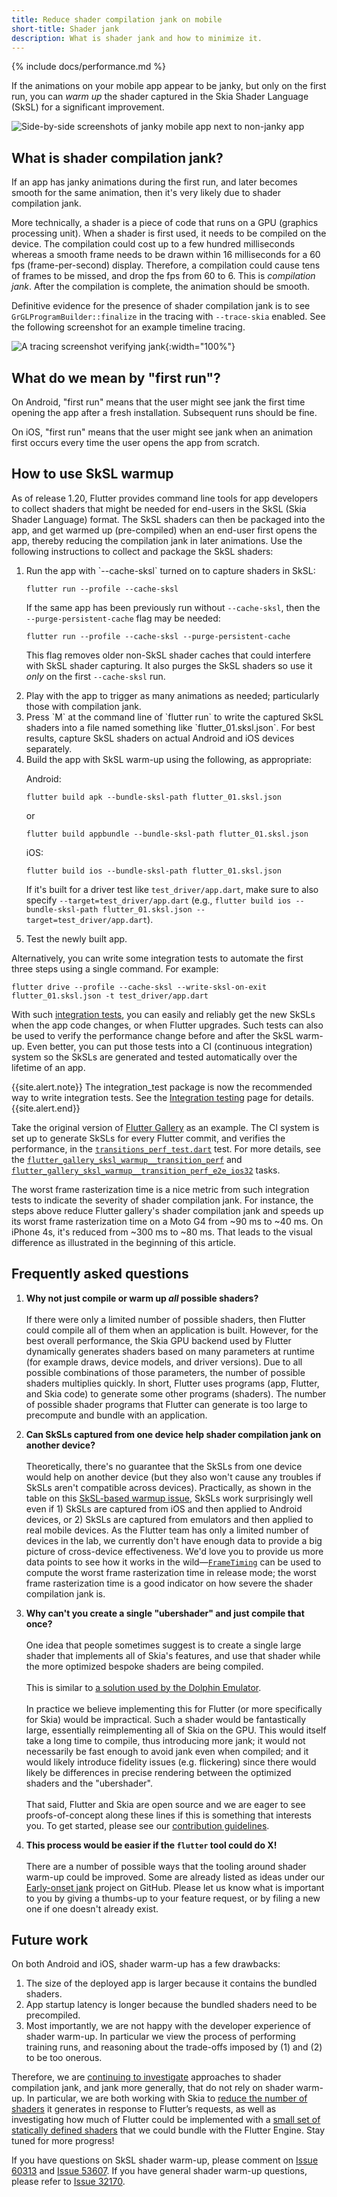 ```yaml
---
title: Reduce shader compilation jank on mobile
short-title: Shader jank
description: What is shader jank and how to minimize it.
---
```


{% include docs/performance.md %}

If the animations on your mobile app appear to be janky,
but only on the first run, you can _warm up_ the
shader captured in the Skia Shader Language (SkSL) for a
significant improvement.

![Side-by-side screenshots of janky mobile app next to non-janky app]({{site.url}}/assets/images/docs/perf/render/shader-jank.gif)

## What is shader compilation jank?

If an app has janky animations during the first run,
and later becomes smooth for the same animation,
then it's very likely due to shader compilation jank.

More technically, a shader is a piece of code that runs on
a GPU (graphics processing unit).
When a shader is first used, it needs to be compiled on the device.
The compilation could cost up to a few hundred milliseconds
whereas a smooth frame needs to be drawn within 16 milliseconds
for a 60 fps (frame-per-second) display.
Therefore, a compilation could cause tens of frames to be missed,
and drop the fps from 60 to 6. This is _compilation jank_.
After the compilation is complete, the animation should be smooth.

Definitive evidence for the presence of shader compilation jank is to see
`GrGLProgramBuilder::finalize` in the tracing with `--trace-skia` enabled. See
the following screenshot for an example timeline tracing.

![A tracing screenshot verifying jank]({{site.url}}/assets/images/docs/perf/render/tracing.png){:width="100%"}

## What do we mean by "first run"?

On Android, "first run" means that the user might see
jank the first time opening the app after a fresh
installation. Subsequent runs should be fine.

On iOS, "first run" means that the user might see
jank when an animation first occurs every time
the user opens the app from scratch.

## How to use SkSL warmup

As of release 1.20, Flutter provides command line tools for app developers to
collect shaders that might be needed for end-users in the SkSL
(Skia Shader Language) format. The SkSL shaders can then be
packaged into the app, and get warmed up (pre-compiled)
when an end-user first opens the app, thereby reducing the compilation
jank in later animations. Use the following instructions to collect
and package the SkSL shaders:

<ol markdown="1">
<li markdown="1">Run the app with `--cache-sksl` turned on
    to capture shaders in SkSL:

```terminal
flutter run --profile --cache-sksl
```

If the same app has been previously run without `--cache-sksl`, then the
`--purge-persistent-cache` flag may be needed:

```terminal
flutter run --profile --cache-sksl --purge-persistent-cache
```

This flag removes older non-SkSL shader caches that could interfere with SkSL
shader capturing. It also purges the SkSL shaders so use it *only* on the first
`--cache-sksl` run.
</li>

<li markdown="1"> Play with the app to trigger as many animations
    as needed; particularly those with compilation jank.
</li>

<li markdown="1"> Press `M` at the command line of `flutter run` to
    write the captured SkSL shaders into a file named something like
   `flutter_01.sksl.json`. For best results, capture SkSL shaders on actual
   Android and iOS devices separately.
</li>

<li markdown="1"> Build the app with SkSL warm-up using the following,
    as appropriate:

Android:
```terminal
flutter build apk --bundle-sksl-path flutter_01.sksl.json
```
or
```terminal
flutter build appbundle --bundle-sksl-path flutter_01.sksl.json
```

iOS:
```terminal
flutter build ios --bundle-sksl-path flutter_01.sksl.json
```

If it's built for a driver test like `test_driver/app.dart`, make sure to also specify `--target=test_driver/app.dart` (e.g., `flutter build ios --bundle-sksl-path flutter_01.sksl.json --target=test_driver/app.dart`).

</li>

<li markdown="1"> Test the newly built app.
</li>
</ol>

Alternatively, you can write some integration tests to
automate the first three steps using a single command.
For example:

```terminal
flutter drive --profile --cache-sksl --write-sksl-on-exit flutter_01.sksl.json -t test_driver/app.dart
```

With such [integration tests][], you can easily and reliably get the
new SkSLs when the app code changes, or when Flutter upgrades.
Such tests can also be used to verify the performance change
before and after the SkSL warm-up. Even better, you can put
those tests into a CI (continuous integration) system so the
SkSLs are generated and tested automatically over the lifetime of an app.

{{site.alert.note}}
  The integration_test package is now the recommended way to write integration
  tests. See the [Integration testing]({{site.url}}/testing/integration-tests/) page
  for details.
{{site.alert.end}}

Take the original version of [Flutter Gallery][] as an example.
The CI system is set up to generate SkSLs for every Flutter commit,
and verifies the performance, in the [`transitions_perf_test.dart`][] test.
For more details, see the [`flutter_gallery_sksl_warmup__transition_perf`][]
and [`flutter_gallery_sksl_warmup__transition_perf_e2e_ios32`][] tasks.

The worst frame rasterization time is a nice metric from
such integration tests to indicate the severity of shader
compilation jank. For instance,
the steps above reduce Flutter gallery's shader compilation
jank and speeds up its worst frame rasterization time on a
Moto G4 from ~90 ms to ~40 ms. On iPhone 4s,
it's reduced from ~300 ms to ~80 ms. That leads to the visual
difference as illustrated in the beginning of this article.

[Flutter Gallery]: {{site.repo.flutter}}/tree/main/dev/integration_tests/flutter_gallery
[`flutter_gallery_sksl_warmup__transition_perf`]: {{site.repo.flutter}}/blob/master/dev/devicelab/bin/tasks/flutter_gallery_sksl_warmup__transition_perf.dart
[`flutter_gallery_sksl_warmup__transition_perf_e2e_ios32`]: {{site.repo.flutter}}/blob/master/dev/devicelab/bin/tasks/flutter_gallery_sksl_warmup__transition_perf_e2e_ios32.dart
[integration tests]: {{site.url}}/cookbook/testing/integration/introduction
[`transitions_perf_test.dart`]: {{site.repo.flutter}}/blob/master/dev/integration_tests/flutter_gallery/test_driver/transitions_perf_test.dart
[limitations and considerations]: {{site.url}}/perf/shader#limitations-and-considerations

## Frequently asked questions

1. **Why not just compile or warm up _all_ possible shaders?**<br><br>
   If there were only a limited number of possible shaders,
   then Flutter could compile all of them when an application is built.
   However, for the best overall performance,
   the Skia GPU backend used by Flutter dynamically generates
   shaders based on many parameters at runtime
   (for example draws, device models, and driver versions).
   Due to all possible combinations of those parameters,
   the number of possible shaders multiplies quickly.
   In short, Flutter uses programs (app, Flutter, and Skia code)
   to generate some other programs (shaders). The number of possible
   shader programs that Flutter can generate is too large to
   precompute and bundle with an application.

2. **Can SkSLs captured from one device help shader compilation jank
   on another device?**<br><br>
   Theoretically, there's no guarantee that the SkSLs from one device
   would help on another device (but they also won't cause any troubles
   if SkSLs aren't compatible across devices).
   Practically, as shown in the table on this [SkSL-based warmup issue][],
   SkSLs work surprisingly well
   even if 1) SkSLs are captured from iOS and then applied to Android devices,
   or 2) SkSLs are captured from emulators and then applied to real mobile
   devices. As the Flutter team has only a limited number of devices in the lab,
   we currently don't have enough data to provide a big picture of cross-device
   effectiveness. We'd love you to provide us more data points to see how it
   works in the wild&mdash;[`FrameTiming`][] can be used to compute the worst frame
   rasterization time in release mode; the worst frame rasterization time is
   a good indicator on how severe the shader compilation jank is.
   
3. **Why can't you create a single "ubershader" and just compile that once?**<br><br>
   One idea that people sometimes suggest is to create a single large shader that
   implements all of Skia's features, and use that shader while the more optimized
   bespoke shaders are being compiled.<br><br>
   This is similar to [a solution used by the Dolphin Emulator][].<br><br>
   In practice we believe implementing this for Flutter (or more specifically for
   Skia) would be impractical. Such a shader would be fantastically large, essentially
   reimplementing all of Skia on the GPU. This would itself take a long time to compile,
   thus introducing more jank; it would not necessarily be fast enough to avoid jank 
   even when compiled; and it would likely introduce fidelity issues (e.g. flickering)
   since there would likely be differences in precise rendering between the optimized
   shaders and the "ubershader".<br><br>
   That said, Flutter and Skia are open source and we are eager to see proofs-of-concept
   along these lines if this is something that interests you. To get started, please
   see our [contribution guidelines].

4. **This process would be easier if the `flutter` tool could do X!**<br><br>
   There are a number of possible ways that the tooling around shader warm-up
   could be improved. Some are already listed as ideas under our [Early-onset jank][]
   project on GitHub. Please let us know what is important to you by giving
   a thumbs-up to your feature request, or by filing a new one if one doesn't
   already exist.

## Future work

On both Android and iOS, shader warm-up has a few drawbacks:
1. The size of the deployed app is larger because it contains the bundled shaders.
2. App startup latency is longer because the bundled shaders need to be precompiled.
3. Most importantly, we are not happy with the developer experience of shader
warm-up. In particular we view the process of performing training runs, and reasoning
about the trade-offs imposed by (1) and (2) to be too onerous.

Therefore, we are [continuing to investigate][] approaches to shader compilation jank, and
jank more generally, that do not rely on shader warm-up. In particular, we are both
working with Skia to [reduce the number of shaders][] it generates in response to
Flutter’s requests, as well as investigating how much of Flutter could be implemented
with a [small set of statically defined shaders][] that we could bundle with the Flutter
Engine. Stay tuned for more progress!

[`FrameTiming`]: {{site.api}}/flutter/dart-ui/FrameTiming-class.html
[SkSL-based warmup issue]: {{site.repo.flutter}}/issues/53607#issuecomment-608587484
[a solution used by the Dolphin Emulator]: https://dolphin-emu.org/blog/2017/07/30/ubershaders/
[contribution guidelines]: {{site.repo.flutter}}/blob/master/CONTRIBUTING.md
[continuing to investigate]: {{site.repo.flutter}}/projects/188
[Early-onset jank]: {{site.repo.flutter}}/projects/188
[reduce the number of shaders]: https://bugs.chromium.org/p/skia/issues/detail?id=11844
[small set of statically defined shaders]: {{site.repo.flutter}}/issues/77412

If you have questions on SkSL shader warm-up,
please comment on [Issue 60313][] and [Issue 53607][].
If you have general shader warm-up questions,
please refer to [Issue 32170][].

[Issue 32170]: {{site.repo.flutter}}/issues/32170
[Issue 53607]: {{site.repo.flutter}}/issues/53607
[Issue 60313]: {{site.repo.flutter}}/issues/60313
